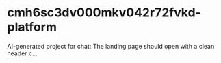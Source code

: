 # cmh6sc3dv000mkv042r72fvkd-platform
AI-generated project for chat: The landing page should open with a clean header c...
